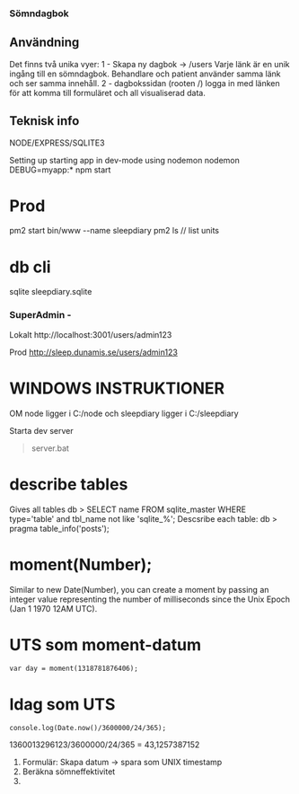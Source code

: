 ### Sömndagbok

## Användning
Det finns två unika vyer:
1 - Skapa ny dagbok -> /users
Varje länk är en unik ingång till en sömndagbok. Behandlare och patient använder samma länk och ser samma innehåll.
2 - dagbokssidan (rooten /) logga in med länken för att komma till formuläret och all visualiserad data.

## Teknisk info
NODE/EXPRESS/SQLITE3
  
Setting up 
starting app in dev-mode using nodemon
nodemon DEBUG=myapp:* npm start

# Prod
pm2 start bin/www --name sleepdiary
pm2 ls // list units

# db cli
sqlite sleepdiary.sqlite

### SuperAdmin - 
Lokalt
http://localhost:3001/users/admin123

Prod 
http://sleep.dunamis.se/users/admin123

# WINDOWS INSTRUKTIONER

OM node ligger i C:/node och sleepdiary ligger i C:/sleepdiary

Starta dev server
> server.bat

# describe tables
Gives all tables
    db > SELECT name FROM sqlite_master WHERE type='table' and tbl_name not like 'sqlite_%';
Descsribe each table:
    db > pragma table_info('posts');


# moment(Number);
Similar to new Date(Number), you can create a moment by passing an integer value 
representing the number of milliseconds since the Unix Epoch (Jan 1 1970 12AM UTC).

# UTS som moment-datum
` var day = moment(1318781876406); `

# Idag som UTS
` console.log(Date.now()/3600000/24/365); `

1360013296123/3600000/24/365 = 43,1257387152


1. Formulär:
    Skapa datum -> spara som UNIX timestamp
2. Beräkna sömneffektivitet
3. 